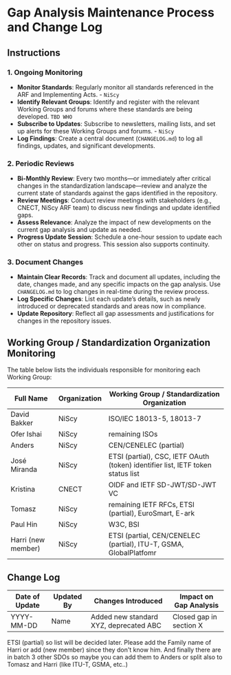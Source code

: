 # Gap Analysis Maintenance Process and Change Log

## Instructions

### 1. Ongoing Monitoring
- **Monitor Standards**: Regularly monitor all standards referenced in the ARF and Implementing Acts. - `NiScy`
- **Identify Relevant Groups**: Identify and register with the relevant Working Groups and forums where these standards are being developed. `TBD WHO`
- **Subscribe to Updates**: Subscribe to newsletters, mailing lists, and set up alerts for these Working Groups and forums. - `NiScy`
- **Log Findings**: Create a central document (`CHANGELOG.md`) to log all findings, updates, and significant developments.

### 2. Periodic Reviews
- **Bi-Monthly Review**: Every two months—or immediately after critical changes in the standardization landscape—review and analyze the current state of standards against the gaps identified in the repository.
- **Review Meetings**: Conduct review meetings with stakeholders (e.g., CNECT, NiScy ARF team) to discuss new findings and update identified gaps.
- **Assess Relevance**: Analyze the impact of new developments on the current gap analysis and update as needed.
- **Progress Update Session**: Schedule a one-hour session to update each other on status and progress. This session also supports continuity.

### 3. Document Changes
- **Maintain Clear Records**: Track and document all updates, including the date, changes made, and any specific impacts on the gap analysis. Use `CHANGELOG.md` to log changes in real-time during the review process.
- **Log Specific Changes**: List each update’s details, such as newly introduced or deprecated standards and areas now in compliance.
- **Update Repository**: Reflect all gap assessments and justifications for changes in the repository issues.

## Working Group / Standardization Organization Monitoring
The table below lists the individuals responsible for monitoring each Working Group:

| Full Name   | Organization  | Working Group / Standardization Organization  |
|-------------|---------------|----------------------------------------------|
| David Bakker  | NiScy         | ISO/IEC 18013-5, 18013-7                                   |
| Ofer Ishai    | NiScy         | remaining ISOs                                         |
| Anders | NiScy         | CEN/CENELEC (partial)                                 |
| José Miranda | NiScy | ETSI (partial), CSC, IETF OAuth (token) identifier list, IETF token status list |
| Kristina | CNECT | OIDF and IETF SD-JWT/SD-JWT VC |
| Tomasz | NiScy| remaining IETF RFCs, ETSI (partial), EuroSmart, E-ark |
| Paul Hin | NiScy | W3C, BSI |
| Harri (new member) | NiScy | ETSI (partial, CEN/CENELEC (partial), ITU-T, GSMA, GlobalPlatfomr |


## Change Log

| Date of Update | Updated By  | Changes Introduced                                      | Impact on Gap Analysis        |
|----------------|-------------|---------------------------------------------------------|--------------------------------|
| YYYY-MM-DD     | Name        | Added new standard XYZ, deprecated ABC                   | Closed gap in section X        |



ETSI (partial) so list will be decided later. Please add the Family name of Harri or add (new member) since they don't know him. And finally there are in batch 3 other SDOs so maybe you can add them to Anders or split also to Tomasz and Harri (like ITU-T, GSMA, etc..)
